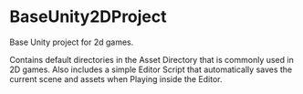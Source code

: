 # BaseUnity2DProject
Base Unity project for 2d games.

Contains default directories in the Asset Directory that is commonly used in 2D games. Also includes a simple Editor Script that automatically saves the current scene and assets when Playing inside the Editor.
